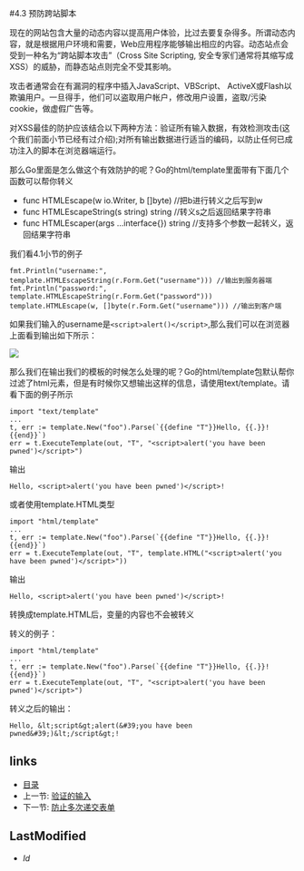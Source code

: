 #4.3 预防跨站脚本

现在的网站包含大量的动态内容以提高用户体验，比过去要复杂得多。所谓动态内容，就是根据用户环境和需要，Web应用程序能够输出相应的内容。动态站点会受到一种名为“跨站脚本攻击”（Cross Site Scripting, 安全专家们通常将其缩写成 XSS）的威胁，而静态站点则完全不受其影响。

攻击者通常会在有漏洞的程序中插入JavaScript、VBScript、 ActiveX或Flash以欺骗用户。一旦得手，他们可以盗取用户帐户，修改用户设置，盗取/污染cookie，做虚假广告等。

对XSS最佳的防护应该结合以下两种方法：验证所有输入数据，有效检测攻击(这个我们前面小节已经有过介绍);对所有输出数据进行适当的编码，以防止任何已成功注入的脚本在浏览器端运行。

那么Go里面是怎么做这个有效防护的呢？Go的html/template里面带有下面几个函数可以帮你转义

- func HTMLEscape(w io.Writer, b []byte)  //把b进行转义之后写到w
- func HTMLEscapeString(s string) string  //转义s之后返回结果字符串
- func HTMLEscaper(args ...interface{}) string //支持多个参数一起转义，返回结果字符串


我们看4.1小节的例子

	fmt.Println("username:", template.HTMLEscapeString(r.Form.Get("username"))) //输出到服务器端
	fmt.Println("password:", template.HTMLEscapeString(r.Form.Get("password")))
	template.HTMLEscape(w, []byte(r.Form.Get("username"))) //输出到客户端

如果我们输入的username是`<script>alert()</script>`,那么我们可以在浏览器上面看到输出如下所示：

![](images/4.3.escape.png?raw=true)

那么我们在输出我们的模板的时候怎么处理的呢？Go的html/template包默认帮你过滤了html元素，但是有时候你又想输出这样的信息，请使用text/template。请看下面的例子所示

	import "text/template"
	...
	t, err := template.New("foo").Parse(`{{define "T"}}Hello, {{.}}!{{end}}`)
	err = t.ExecuteTemplate(out, "T", "<script>alert('you have been pwned')</script>")

输出

	Hello, <script>alert('you have been pwned')</script>!
	
或者使用template.HTML类型

	import "html/template"
	...
	t, err := template.New("foo").Parse(`{{define "T"}}Hello, {{.}}!{{end}}`)
	err = t.ExecuteTemplate(out, "T", template.HTML("<script>alert('you have been pwned')</script>"))
	
输出

	Hello, <script>alert('you have been pwned')</script>!
	
转换成template.HTML后，变量的内容也不会被转义

转义的例子：

	import "html/template"
	...
	t, err := template.New("foo").Parse(`{{define "T"}}Hello, {{.}}!{{end}}`)
	err = t.ExecuteTemplate(out, "T", "<script>alert('you have been pwned')</script>")

转义之后的输出：

	Hello, &lt;script&gt;alert(&#39;you have been pwned&#39;)&lt;/script&gt;!
	


## links
   * [目录](<preface.md>)
   * 上一节: [验证的输入](<4.2.md>)
   * 下一节: [防止多次递交表单](<4.4.md>)

## LastModified 
   * $Id$
